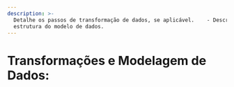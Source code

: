 ```yaml
---
description: >-
  Detalhe os passos de transformação de dados, se aplicável.    - Descreva a
  estrutura do modelo de dados.
---
```


# Transformações e Modelagem de Dados:

